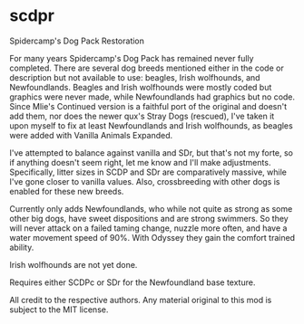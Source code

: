 # scdpr
Spidercamp's Dog Pack Restoration

For many years Spidercamp's Dog Pack has remained never fully completed. There are several dog breeds mentioned either in the code or description but not available to use: beagles, Irish wolfhounds, and Newfoundlands. Beagles and Irish wolfhounds were mostly coded but graphics were never made, while Newfoundlands had graphics but no code. Since Mlie's Continued version is a faithful port of the original and doesn't add them, nor does the newer qux's Stray Dogs (rescued), I've taken it upon myself to fix at least Newfoundlands and Irish wolfhounds, as beagles were added with Vanilla Animals Expanded.
	
I've attempted to balance against vanilla and SDr, but that's not my forte, so if anything doesn't seem right, let me know and I'll make adjustments. Specifically, litter sizes in SCDP and SDr are comparatively massive, while I've gone closer to vanilla values. Also, crossbreeding with other dogs is enabled for these new breeds.
	
Currently only adds Newfoundlands, who while not quite as strong as some other big dogs, have sweet dispositions and are strong swimmers. So they will never attack on a failed taming change, nuzzle more often, and have a water movement speed of 90%. With Odyssey they gain the comfort trained ability.
	
Irish wolfhounds are not yet done.
		
Requires either SCDPc or SDr for the Newfoundland base texture.
	
All credit to the respective authors. Any material original to this mod is subject to the MIT license.
